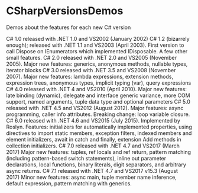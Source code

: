 # CSharpVersionsDemos
Demos about the features for each new C# version 


C# 1.0 released with .NET 1.0 and VS2002 (January 2002)
C# 1.2 (bizarrely enough); released with .NET 1.1 and VS2003 (April 2003). First version to call Dispose on IEnumerators which implemented IDisposable. A few other small features.
C# 2.0 released with .NET 2.0 and VS2005 (November 2005). Major new features: generics, anonymous methods, nullable types, iterator blocks
C# 3.0 released with .NET 3.5 and VS2008 (November 2007). Major new features: lambda expressions, extension methods, expression trees, anonymous types, implicit typing (var), query expressions
C# 4.0 released with .NET 4 and VS2010 (April 2010). Major new features: late binding (dynamic), delegate and interface generic variance, more COM support, named arguments, tuple data type and optional parameters
C# 5.0 released with .NET 4.5 and VS2012 (August 2012). Major features: async programming, caller info attributes. Breaking change: loop variable closure.
C# 6.0 released with .NET 4.6 and VS2015 (July 2015). Implemented by Roslyn. Features: initializers for automatically implemented properties, using directives to import static members, exception filters, indexed members and element initializers, await in catch and finally, extension Add methods in collection initializers.
C# 7.0 released with .NET 4.7 and VS2017 (March 2017) Major new features: tuples, ref locals and ref return, pattern matching (including pattern-based switch statements), inline out parameter declarations, local functions, binary literals, digit separators, and arbitrary async returns.
C# 7.1 released with .NET 4.7 and VS2017 v15.3 (August 2017) Minor new features: async main, tuple member name inference, default expression, pattern matching with generics.
